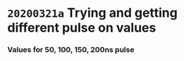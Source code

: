 # `20200321a` Trying and getting different pulse on values

### Values for 50, 100, 150, 200ns pulse


